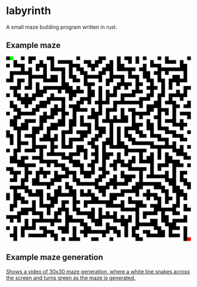 # labyrinth
A small maze building program written in rust.

## Example maze
![Shows an image a 50x50 maze generated by the labyrinth program.](https://github.com/tritoke/labyrinth/blob/main/example.png)

## Example maze generation
[Shows a video of 30x30 maze generation, where a white line snakes across the screen and turns green as the maze is generated.](https://imgur.com/a/ZN0EmWo)
